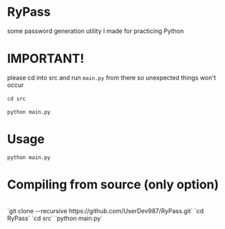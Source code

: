# RyPass
some password generation utility I made for practicing Python

# IMPORTANT!
please cd into src and run `main.py` from there so unexpected things won't occur
<br>
<br>
`cd src` 
<br>
<br>
`python main.py`

# Usage
`python main.py`

# Compiling from source (only option)
<br>
`git clone --recursive https://github.com/UserDev987/RyPass.git`
`cd RyPass`
`cd src`
`python main.py`


